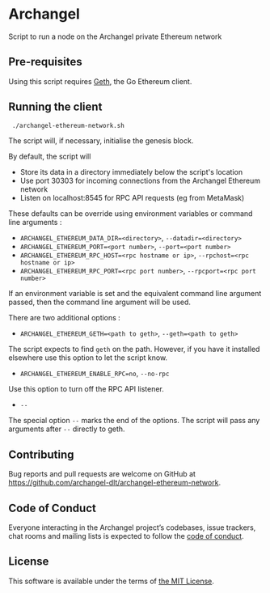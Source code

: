 # Archangel

Script to run a node on the Archangel private Ethereum network

## Pre-requisites

Using this script requires [Geth](https://ethereum.github.io/go-ethereum/install/), the Go Ethereum client.

## Running the client

```sh
 ./archangel-ethereum-network.sh
```

The script will, if necessary, initialise the genesis block.

By default, the script will
  * Store its data in a directory immediately below the script's location
  * Use port 30303 for incoming connections from the Archangel Ethereum network
  * Listen on localhost:8545 for RPC API requests (eg from MetaMask)

These defaults can be override using environment variables or command line arguments :

* `ARCHANGEL_ETHEREUM_DATA_DIR=<directory>`, `--datadir=<directory>`
* `ARCHANGEL_ETHEREUM_PORT=<port number>`, `--port=<port number>`
* `ARCHANGEL_ETHEREUM_RPC_HOST=<rpc hostname or ip>`, `--rpchost=<rpc hostname or ip>`
* `ARCHANGEL_ETHEREUM_RPC_PORT=<rpc port number>`, `--rpcport=<rpc port number>`


If an environment variable is set and the equivalent command line argument passed, then the command line argument will be used.

There are two additional options :
* `ARCHANGEL_ETHEREUM_GETH=<path to geth>`, `--geth=<path to geth>`

The script expects to find `geth` on the path.  However, if you have it installed elsewhere use this option to let the script know.

* `ARCHANGEL_ETHEREUM_ENABLE_RPC=no`, `--no-rpc`

Use this option to turn off the RPC API listener.

* `--`

The special option `--` marks the end of the options. The script will pass any arguments after `--` directly to geth.


## Contributing

Bug reports and pull requests are welcome on GitHub at https://github.com/archangel-dlt/archangel-ethereum-network.

## Code of Conduct

Everyone interacting in the Archangel project’s codebases, issue trackers, chat rooms and mailing lists is expected to follow the [code of conduct](https://github.com/archangel-dlt/archangel-ethereum-network/blob/master/CODE_OF_CONDUCT.md).

## License

This software is available under the terms of [the MIT License](https://github.com/archangel-dlt/archangel-ethereum-network/blob/master/LICENSE.md).
